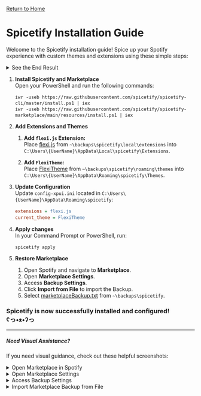 [Return to Home](../README.md)

# Spicetify Installation Guide

Welcome to the Spicetify installation guide! Spice up your Spotify experience with custom themes and extensions using these simple steps:

<details>
    <summary>See the End Result</summary>
    <img src="./assets/preview.png">
</details>

1. **Install Spicetify and Marketplace** <br>
    Open your PowerShell and run the following commands:
    ```shell
    iwr -useb https://raw.githubusercontent.com/spicetify/spicetify-cli/master/install.ps1 | iex
    iwr -useb https://raw.githubusercontent.com/spicetify/spicetify-marketplace/main/resources/install.ps1 | iex
    ```

2. **Add Extensions and Themes** 

    1. **Add `flexi.js` Extension:** <br>
        Place [flexi.js](./local/extensions/flexi.js) from `~\backups\spicetify\local\extensions` into `C:\Users\{UserName}\AppData\Local\spicetify\Extensions`.

    2. **Add `FlexiTheme`:** <br>
        Place [FlexiTheme](./roaming/themes/FlexiTheme/README.md) from `~\backups\spicetify\roaming\themes` into `C:\Users\{UserName}\AppData\Roaming\spicetify\Themes`.

3. **Update Configuration** <br>
    Update `config-xpui.ini` located in `C:\Users\{UserName}\AppData\Roaming\spicetify`:

    ```config-xpui.ini
    extensions = flexi.js
    current_theme = FlexiTheme
    ```

4. **Apply changes** <br>
    In your Command Prompt or PowerShell, run:

    ```shell
    spicetify apply
    ```

5. **Restore Marketplace**
    1. Open Spotify and navigate to **Marketplace**.
    2. Open **Marketplace Settings**.
    3. Access **Backup Settings**.
    4. Click **Import from File** to import the Backup.
    5. Select [marketplaceBackup.txt](./marketplaceBackup.txt) from `~\backups\spicetify`.

### Spicetify is now successfully installed and configured! <br> ʕ⁠っ⁠•⁠ᴥ⁠•⁠ʔ⁠っ

---

##### Need Visual Assistance?

If you need visual guidance, check out these helpful screenshots:

<details>
    <summary>Open Marketplace in Spotify</summary>
    <img src="./assets/openMarketplace.png">
</details>

<details>
    <summary>Open Marketplace Settings</summary>
    <img src="./assets/openMarketplaceSettings.png">
</details>

<details>
    <summary>Access Backup Settings</summary>
    <img src="./assets/openMarketplaceBackupSettings.png">
</details>

<details>
    <summary>Import Marketplace Backup from File</summary>
    <img src="./assets/importMarketplaceBackupFromFile.png">
</details>